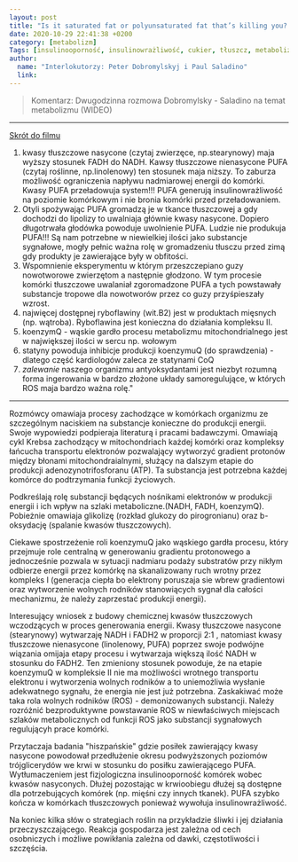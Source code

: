 ```yaml
---
layout: post
title: "Is it saturated fat or polyunsaturated fat that’s killing you? Peter Dobromylskyj from Hyperlipid"
date: 2020-10-29 22:41:38 +0200
category: [metabolizm]
Tags: [insulinooporność, insulinowrażliwość, cukier, tłuszcz, metabolizm, ros, wideo]
author: 
  name: "Interlokutorzy: Peter Dobromylskyj i Paul Saladino"
  link: 
---
```

> Komentarz: 
> Dwugodzinna rozmowa Dobromylsky - Saladino na temat metabolizmu (WIDEO)

---

[Skrót do filmu](https://youtu.be/GSQImPTY81E)

1. kwasy tłuszczowe nasycone (czytaj zwierzęce, np.stearynowy) maja wyższy stosunek FADH do NADH. Kawsy tłuszczowe nienasycone PUFA (czytaj roślinne, np.linolenowy) ten stosunek maja niższy. To zaburza możliwość ograniczenia napływu nadmiarowej energii do komórki. Kwasy PUFA przeładowuja system!!! PUFA generują insulinowrażliwość na poziomie komórkowym i nie bronia komórki przed przeładowaniem.
2. Otyli spożywając PUFA gromadzą je w tkance tłuszczowej a gdy dochodzi do lipolizy to uwalniaja głównie kwasy nasycone. Dopiero długotrwała głodówka powoduje uwolnienie PUFA. Ludzie nie produkuja PUFA!!! Są nam potrzebne w niewielkiej ilości jako substancje sygnałowe, mogły pełnic ważna rolę w gromadzeniu tłusczu przed zimą gdy produkty je zawierające były w obfitości.
3. Wspomnienie eksperymentu w którym przeszczepiano guzy nowotworowe zwierzętom a następnie głodzono. W tym procesie komórki tłuszczowe uwalaniał zgoromadzone PUFA a tych powstawały substancje tropowe dla nowotworów przez co guzy przyśpieszały wzrost.
4. najwięcej dostępnej ryboflawiny (wit.B2) jest w produktach mięsnych (np. wątroba). Ryboflawina jest konieczna do działania kompleksu II.
5. koenzymQ - wąskie gardło procesu metabolizmu mitochondrialnego jest w największej ilości w sercu np. wołowym
6. statyny powoduja inhibicje produkcji koenzymuQ (do sprawdzenia) - dlatego część kardiologów zaleca ze statynami CoQ
7. *zalewanie* naszego organizmu antyoksydantami jest niezbyt rozumną forma ingerowania w bardzo złożone układy samoregulujące, w których ROS maja bardzo ważna rolę."

---

Rozmówcy omawiaja procesy zachodzące w komórkach organizmu ze szczególnym naciskiem na substancje konieczne do produkcji energii. Swoje wypowiedzi podpieraja literaturą i pracami badawczymi.
Omawiają cykl Krebsa zachodzący w mitochondriach każdej komórki oraz kompleksy łańcucha transportu elektronów pozwalający wytworzyć gradient protonów między błonami mitochondraialnymi, służący na dalszym etapie do produkcji adenozynotrifosforanu (ATP). Ta substancja jest potrzebna każdej komórce do podtrzymania funkcji życiowych.

Podkreślają rolę substancji będących nośnikami elektronów w produkcji energii i ich wpływ na szlaki metaboliczne.(NADH, FADH, koenzymQ). Pobieżnie omawiaja glikolizę (rozkład glukozy do pirogronianu) oraz b-oksydację (spalanie kwasów tłuszczowych).

Ciekawe spostrzeżenie roli koenzymuQ jako wąskiego gardła procesu, który przejmuje role centralną w generowaniu gradientu protonowego a jednocześnie pozwala w sytuacji nadmiaru podaży substratów przy nikłym odbierze energii przez komórkę na skanalizowany ruch wrotny przez kompleks I (generacja ciepła bo elektrony poruszaja sie wbrew gradientowi oraz wytworzenie wolnych rodników stanowiących sygnał dla całości mechanizmu, że należy zaprzestać produkcji energii).

Interesujący wniosek z budowy chemicznej kwasów tłuszczowych wczodzących w proces generowania energii. Kwasy tłuszczowe nasycone (stearynowy) wytwarzaję NADH i FADH2 w proporcji 2:1 , natomiast kwasy tłuszczowe nienasycone (linolenowy, PUFA) poprzez swoje podwójne wiązania omijaja etapy procesu i wytwarzaja większą ilość NADH w stosunku do FADH2. Ten zmieniony stosunek powoduje, że na etapie koenzymuQ w kompleksie II nie ma możliwości wrotnego transportu elektronu i wytworzenia wolnych rodników a to uniemożliwia wysłanie adekwatnego sygnału, że energia nie jest już potrzebna. Zaskakiwać może taka rola wolnych rodników (ROS) - demonizowanych substancji.
Należy rozróżnić bezproduktywne powstawanie ROS w niewłaściwych miejscach szlaków metabolicznych od funkcji ROS jako substancji sygnałowych regulującyh prace komórki.

Przytaczaja badania "hiszpańskie" gdzie posiłek zawierający kwasy nasycone powodował przedłużenie okresu podwyższonych poziomów trójglicerydów we krwi w stosunku do posiłku zawierającego PUFA. Wytłumaczeniem jest fizjologiczna insulinooporność komórek wobec kwasów nasyconych. Dłużej pozostając w krwioobiegu dłużej są dostępne dla potrzebujących komórek (np. mięśni czy innych tkanek). PUFA szybko kończa w komórkach tłuszczowych ponieważ wywołuja insulinowrażliwość.

Na koniec kilka słów o strategiach roślin na przykładzie śliwki i jej działania przeczyszczającego. Reakcja gospodarza jest zależna od cech osobniczych i możliwe powikłania zależna od dawki, częstotliwości i szczęścia.
